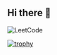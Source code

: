 ## Hi there 👋

<!--
**wnghks7787/wnghks7787** is a ✨ _special_ ✨ repository because its `README.md` (this file) appears on your GitHub profile.

Here are some ideas to get you started:

- 🔭 I’m currently working on ...
- 🌱 I’m currently learning ...
- 👯 I’m looking to collaborate on ...
- 🤔 I’m looking for help with ...
- 💬 Ask me about ...
- 📫 How to reach me: ...
- 😄 Pronouns: ...
- ⚡ Fun fact: ...
-->

<!-- This line is for Icons -->
![LeetCode](https://img.shields.io/badge/LeetCode-000000?style=for-the-badge&logo=LeetCode&logoColor=#d16c06)

<!-- This line is for Trophy -->
[![trophy](https://github-profile-trophy.vercel.app/?username=wnghks7787&row=1)](https://github.com/ryo-ma/github-profile-trophy)
